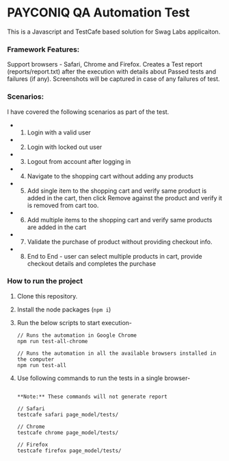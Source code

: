 # PAYCONIQ QA Automation Test

This is a Javascript and TestCafe based solution for Swag Labs applicaiton.

### Framework Features:
Support browsers - Safari, Chrome and Firefox.
Creates a Test report (reports/report.txt) after the execution with details about Passed tests and failures (if any).
Screenshots will be captured in case of any failures of test.

### Scenarios: 
I have covered the following scenarios as part of the test.

-  1. Login with a valid user
-  2. Login with locked out user
-  3. Logout from account after logging in
-  4. Navigate to the shopping cart without adding any products
-  5. Add single item to the shopping cart and verify same product is added in the cart, 
      then click Remove against the product and verify it is removed from cart too.
-  6. Add multiple items to the shopping cart and verify same products are added in the cart
-  7. Validate the purchase of product without providing checkout info.
-  8. End to End - user can select multiple products in cart, provide checkout details and completes the purchase


### How to run the project

1. Clone this repository.
2. Install the node packages (``npm i``)
3. Run the below scripts to start execution- 

    ```console
    // Runs the automation in Google Chrome 
    npm run test-all-chrome
    ```

    ```console
    // Runs the automation in all the available browsers installed in the computer 
    npm run test-all
    ```
4. Use following commands to run the tests in a single browser-
    
    ```console

    **Note:** These commands will not generate report 

    // Safari
    testcafe safari page_model/tests/  

    // Chrome
    testcafe chrome page_model/tests/ 

    // Firefox
    testcafe firefox page_model/tests/  
    ``` 